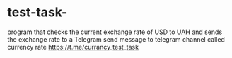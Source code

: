 # test-task-
program that checks the current exchange rate of USD to UAH and sends the exchange rate to a Telegram
send message to telegram channel called currency rate https://t.me/currancy_test_task
